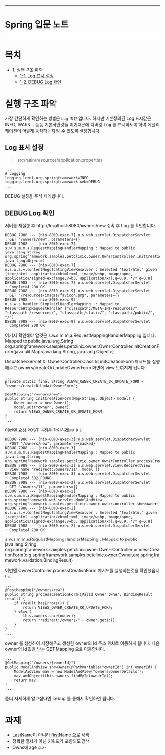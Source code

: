 --------------------
# Spring 입문 노트
--------------------

# 목치

- [1. 실행 구조 파악](#실행-구조-파악)
    - [1-1. Log 표시 설정](#Log-표시-설정)
    - [1-2. DEBUG Log 확인](#DEBUG-Log-확인)

# 실행 구조 파악

가장 간단하게 확인하는 방법은 `Log 확인` 입니다.
하지만 기본정의된 Log 표시값은 INFO, WARN .. 등등 기본적인것들 이기때문에
디버깅 Log 를 표시하도록 하여 에플리케이션이 어떻게 동작하는지 알 수 있도록 설정합니다.

## Log 표시 설정

> src/main/resources/application.properties

~~~
...
# Logging
logging.level.org.springframework=INFO
logging.level.org.springframework.web=DEBUG
...
~~~

DEBUG 설정을 주석 제거합니다. 

## DEBUG Log 확인

서버를 재실행 후 http://localhost:8080/owners/new 접속 후 Log 를 확인합니다.

~~~
DEBUG 7988 --- [nio-8080-exec-7] o.s.web.servlet.DispatcherServlet        : GET "/owners/new", parameters={}
DEBUG 7988 --- [nio-8080-exec-7] s.w.s.m.m.a.RequestMappingHandlerMapping : Mapped to public java.lang.String org.springframework.samples.petclinic.owner.OwnerController.initCreationForm(java.util.Map<java.lang.String, java.lang.Object>)
DEBUG 7988 --- [nio-8080-exec-7] o.s.w.s.v.ContentNegotiatingViewResolver : Selected 'text/html' given [text/html, application/xhtml+xml, image/webp, image/apng, application/signed-exchange;v=b3, application/xml;q=0.9, */*;q=0.8]
DEBUG 7988 --- [nio-8080-exec-7] o.s.web.servlet.DispatcherServlet        : Completed 200 OK
DEBUG 7988 --- [nio-8080-exec-9] o.s.web.servlet.DispatcherServlet        : GET "/resources/images/favicon.png", parameters={}
DEBUG 7988 --- [nio-8080-exec-9] o.s.w.s.handler.SimpleUrlHandlerMapping  : Mapped to ResourceHttpRequestHandler ["classpath:/META-INF/resources/", "classpath:/resources/", "classpath:/static/", "classpath:/public/", "/"]
DEBUG 7988 --- [nio-8080-exec-9] o.s.web.servlet.DispatcherServlet        : Completed 200 OK
~~~

여기서 확인해야 알것은 s.w.s.m.m.a.RequestMappingHandlerMapping 입니다. 
Mapped to public java.lang.String org.springframework.samples.petclinic.owner.OwnerController.initCreationForm(java.util.Map<java.lang.String, java.lang.Object>)

DispatcherServlet 이 OwnerController Class 의 initCreationForm 메서드를 실행해주고 owners/createOrUpdateOwnerForm 화면에 view 보여지게 됩니다.

~~~
...
private static final String VIEWS_OWNER_CREATE_OR_UPDATE_FORM = "owners/createOrUpdateOwnerForm";

@GetMapping("/owners/new")
public String initCreationForm(Map<String, Object> model) {
    Owner owner = new Owner();
    model.put("owner", owner);
    return VIEWS_OWNER_CREATE_OR_UPDATE_FORM;
}
...
~~~

이번엔 요청 POST 과정을 확인하겠습니다.

~~~
DEBUG 7988 --- [nio-8080-exec-3] o.s.web.servlet.DispatcherServlet        : POST "/owners/new", parameters={masked}
DEBUG 7988 --- [nio-8080-exec-3] s.w.s.m.m.a.RequestMappingHandlerMapping : Mapped to public java.lang.String org.springframework.samples.petclinic.owner.OwnerController.processCreationForm(org.springframework.samples.petclinic.owner.Owner,org.springframework.validation.BindingResult)
DEBUG 7988 --- [nio-8080-exec-3] o.s.web.servlet.view.RedirectView        : View name 'redirect:/owners/11', model {}
DEBUG 7988 --- [nio-8080-exec-3] o.s.web.servlet.DispatcherServlet        : Completed 302 FOUND
DEBUG 7988 --- [nio-8080-exec-2] o.s.web.servlet.DispatcherServlet        : GET "/owners/11", parameters={}
DEBUG 7988 --- [nio-8080-exec-2] s.w.s.m.m.a.RequestMappingHandlerMapping : Mapped to public org.springframework.web.servlet.ModelAndView org.springframework.samples.petclinic.owner.OwnerController.showOwner(int)
DEBUG 7988 --- [nio-8080-exec-2] o.s.w.s.v.ContentNegotiatingViewResolver : Selected 'text/html' given [text/html, application/xhtml+xml, image/webp, image/apng, application/signed-exchange;v=b3, application/xml;q=0.9, */*;q=0.8]
DEBUG 7988 --- [nio-8080-exec-2] o.s.web.servlet.DispatcherServlet        : Completed 200 OK
~~~

s.w.s.m.m.a.RequestMappingHandlerMapping : Mapped to public java.lang.String org.springframework.samples.petclinic.owner.OwnerController.processCreationForm(org.springframework.samples.petclinic.owner.Owner,org.springframework.validation.BindingResult)

이번엔 OwnerController.processCreationForm 메서드를 실행하는것을 확인했습니다.

~~~
...
@PostMapping("/owners/new")
public String processCreationForm(@Valid Owner owner, BindingResult result) {
    if (result.hasErrors()) {
        return VIEWS_OWNER_CREATE_OR_UPDATE_FORM;
    } else {
        this.owners.save(owner);
        return "redirect:/owners/" + owner.getId();
    }
}
...
~~~

owner 를 생성하여 저장해주고 생성한 owner의 Id 주소 위치로 이동하게 됩니다.
다음 owner의 Id 값을 받는 GET Mapping 으로 이동합니다.

~~~
...
@GetMapping("/owners/{ownerId}")
public ModelAndView showOwner(@PathVariable("ownerId") int ownerId) {
    ModelAndView mav = new ModelAndView("owners/ownerDetails");
    mav.addObject(this.owners.findById(ownerId));
    return mav;
}
...
~~~

좀더 자세하게 알고싶다면 Debug 를 통해서 확인하면 됩니다.

# 과제 

- LastName이 아니라 firstName 으로 검색
- 정확한 일치가 아닌 키워드가 포함되도 검색
- Owns에 age 추가
